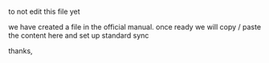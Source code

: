 to not edit this file yet

we have created a file in the official manual. once ready we will copy / paste the content here and set up standard sync

thanks,

